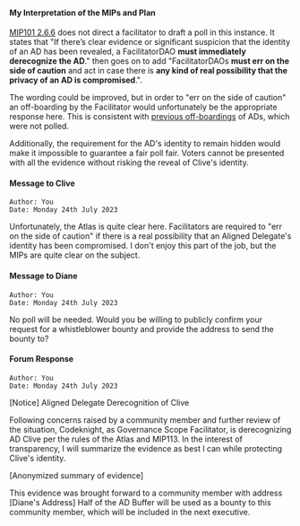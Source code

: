 #### My Interpretation of the MIPs and Plan

[MIP101 2.6.6](https://mips.makerdao.com/mips/details/MIP101#2-6-6-aligned-delegate-privacy) does not direct a facilitator to draft a poll in this instance. It states that "If there’s clear evidence or significant suspicion that the identity of an AD has been revealed, a FacilitatorDAO **must immediately derecognize the AD**." then goes on to add "FacilitatorDAOs **must err on the side of caution** and act in case there is **any kind of real possibility that the privacy of an AD is compromised**.". 

The wording could be improved, but in order to "err on the side of caution" an off-boarding by the Facilitator would unfortunately be the appropriate response here. This is consistent with [previous off-boardings](https://forum.makerdao.com/t/governance-scope-actions-pertaining-to-delegates-in-light-of-mip102c2-sp7-approval/20946) of ADs, which were not polled.

Additionally, the requirement for the AD's identity to remain hidden would make it impossible to guarantee a fair poll fair. Voters cannot be presented with all the evidence without risking the reveal of Clive's identity.

#### Message to Clive

```
Author: You
Date: Monday 24th July 2023
```

Unfortunately, the Atlas is quite clear here. Facilitators are required to "err on the side of caution" if there is a real possibility that an Aligned Delegate's identity has been compromised. I don't enjoy this part of the job, but the MIPs are quite clear on the subject.

#### Message to Diane

```
Author: You
Date: Monday 24th July 2023
```

No poll will be needed. Would you be willing to publicly confirm your request for a whistleblower bounty and provide the address to send the bounty to?

#### Forum Response

```
Author: You
Date: Monday 24th July 2023
```

[Notice] Aligned Delegate Derecognition of Clive

Following concerns raised by a community member and further review of the situation, Codeknight, as Governance Scope Facilitator, is derecognizing AD Clive per the rules of the Atlas and MIP113. In the interest of transparency, I will summarize the evidence as best I can while protecting Clive's identity.

[Anonymized summary of evidence]

This evidence was brought forward to a community member with address [Diane's Address] Half of the AD Buffer will be used as a bounty to this community member, which will be included in the next executive.
